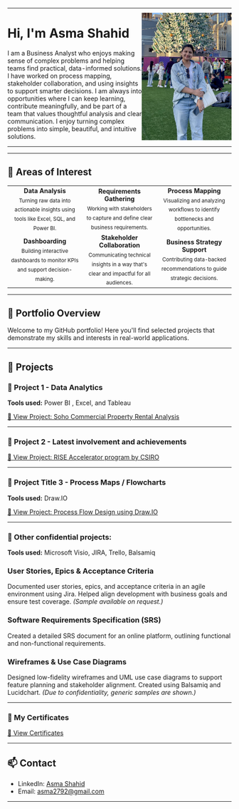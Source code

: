 <!-- Intro with image -->
<table style="border: none;">
  <tr>
    <td style="vertical-align: top; padding: 0; border: none; width: 60%;">
      <h1>Hi, I'm Asma Shahid</h1>
      <p>
        I am a Business Analyst who enjoys making sense of complex problems and helping teams find practical, data-informed solutions. I have worked on process mapping, stakeholder collaboration, and using insights to support smarter decisions. I am always into opportunities where I can keep learning, contribute meaningfully, and be part of a team that values thoughtful analysis and clear communication.
        I enjoy turning complex problems into simple, beautiful, and intuitive solutions.
      </p>
    </td>
    <td style="text-align: right; padding: 0; border: none; width: 40%;">
      <img src="Resume_image.png" alt="Your Image" width="800">
    </td>
  </tr>
</table>

---

## 🎯 Areas of Interest

<table>
  <tr>
    <td align="center" width="33%">
      <strong>Data Analysis</strong><br/>
      <sub>Turning raw data into actionable insights using tools like Excel, SQL, and Power BI.</sub>
    </td>
    <td align="center" width="33%">
      <strong>Requirements Gathering</strong><br/>
      <sub>Working with stakeholders to capture and define clear business requirements.</sub>
    </td>
    <td align="center" width="33%">
      <strong>Process Mapping</strong><br/>
      <sub>Visualizing and analyzing workflows to identify bottlenecks and opportunities.</sub>
    </td>
  </tr>
  <tr>
    <td align="center" width="33%">
      <strong>Dashboarding</strong><br/>
      <sub>Building interactive dashboards to monitor KPIs and support decision-making.</sub>
    </td>
    <td align="center" width="33%">
      <strong>Stakeholder Collaboration</strong><br/>
      <sub>Communicating technical insights in a way that's clear and impactful for all audiences.</sub>
    </td>
    <td align="center" width="33%">
      <strong>Business Strategy Support</strong><br/>
      <sub>Contributing data-backed recommendations to guide strategic decisions.</sub>
    </td>
  </tr>
</table>

---

## 📁 Portfolio Overview

Welcome to my GitHub portfolio! Here you'll find selected projects that demonstrate my skills and interests in real-world applications.

---

## 🚀 Projects

### 🔹 Project 1 - Data Analytics
**Tools used:** Power BI , Excel, and Tableau

[📂 View Project: Soho Commercial Property Rental Analysis](./dataAnalytics.md)


---

### 🔹 Project 2 - Latest involvement and achievements
[📂 View Project: RISE Accelerator program by CSIRO](./achievements.md)

---

### 🔹 Project Title 3 - Process Maps / Flowcharts
**Tools used:** Draw.IO  

[📂 View Project: Process Flow Design using Draw.IO](./processMaps-flowDiagrams.md)

---

### 🔹 Other confidential projects: 

**Tools used:** Microsoft Visio, JIRA, Trello, Balsamiq

### User Stories, Epics & Acceptance Criteria
Documented user stories, epics, and acceptance criteria in an agile environment using Jira. Helped align development with business goals and ensure test coverage. *(Sample available on request.)*

### Software Requirements Specification (SRS)
Created a detailed SRS document for an online platform, outlining functional and non-functional requirements.

### Wireframes & Use Case Diagrams
Designed low-fidelity wireframes and UML use case diagrams to support feature planning and stakeholder alignment. Created using Balsamiq and Lucidchart. *(Due to confidentiality, generic samples are shown.)*


---
### 🔹 My Certificates

[📂 View Certificates](./certificates.md)

---

## 📫 Contact

- LinkedIn: [Asma Shahid](https://www.linkedin.com/in/asma-shahid-37909b8b/)
- Email: asma2792@gmail.com

---

